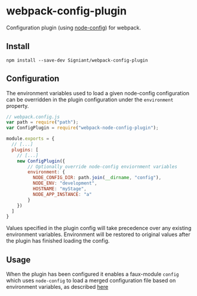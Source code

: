 # webpack-config-plugin
Configuration plugin (using [node-config](https://github.com/lorenwest/node-config)) for webpack.

## Install

```
npm install --save-dev Signiant/webpack-config-plugin
```

## Configuration

The environment variables used to load a given node-config configuration
can be overridden in the plugin configuration under the `environment`
property.

```js
// webpack.config.js
var path = require("path");
var ConfigPlugin = require("webpack-node-config-plugin");

module.exports = {
  // [...]
  plugins: [
    // [...]
    new ConfigPlugin({
        // Optionally override node-config enviornment variables
        environment: {
          NODE_CONFIG_DIR: path.join(__dirname, "config"),
          NODE_ENV: "development",
          HOSTNAME: "myStage",
          NODE_APP_INSTANCE: "a"
        }
    })
  ]
}
```

Values specified in the plugin config will take precedence over any
existing environment variables.
Environment will be restored to original values after the plugin has
finished loading the config.

## Usage

When the plugin has been configured it enables a faux-module `config` which
uses `node-config` to load a merged configuration file based on environment variables,
as described [here](https://github.com/lorenwest/node-config/wiki/Configuration-Files)
